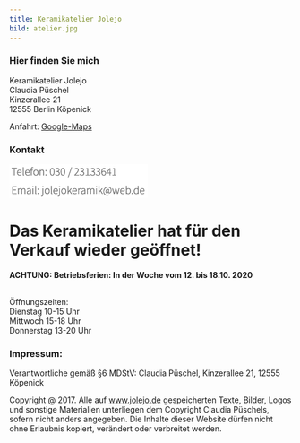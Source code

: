 ```yaml
---
title: Keramikatelier Jolejo
bild: atelier.jpg
---
```


### Hier finden Sie mich

Keramikatelier Jolejo<br>
Claudia Püschel<br>
Kinzerallee 21<br>
12555 Berlin Köpenick

Anfahrt: [Google-Maps](google_maps.html)

### Kontakt

![ein Bild](bilder/nofelet_dna_liame.jpg)

# __Das Keramikatelier hat für den Verkauf wieder geöffnet!__

__ACHTUNG: Betriebsferien: In der Woche vom 12. bis 18.10. 2020__

<br>
Öffnungszeiten:<br>
Dienstag 10-15 Uhr<br>
Mittwoch  15-18 Uhr<br>
Donnerstag  13-20 Uhr<br>


###  Impressum:

Verantwortliche gemäß §6 MDStV: Claudia Püschel, Kinzerallee 21, 12555 Köpenick

Copyright @ 2017. Alle auf www.jolejo.de gespeicherten Texte, Bilder, Logos und sonstige Materialien unterliegen dem Copyright Claudia Püschels, sofern nicht anders angegeben. Die Inhalte dieser Website dürfen nicht ohne Erlaubnis kopiert, verändert oder verbreitet werden.
